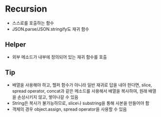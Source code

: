 # Recursion

- 스스로를 호출하는 함수
- JSON.parse/JSON.stringify도 재귀 함수

## Helper

- 외부 메소드가 내부에 정의되어 있는 재귀 함수를 호출

## Tip

- 배열을 사용해야 하고, 헬퍼 함수가 아니라 일반 재귀로 답을 내야 한다면, slice, spread operator, concat과 같은 메소드를 사용해서 배열을 복사하여, 원래 배열을 손상시키지 않고, 쌓아나갈 수 있음
- String은 복사가 불가능하므로, slice나 substring을 통해 사본을 만들어야 함
- 객체의 경우 object.assign, spread operator을 사용할 수 있음
